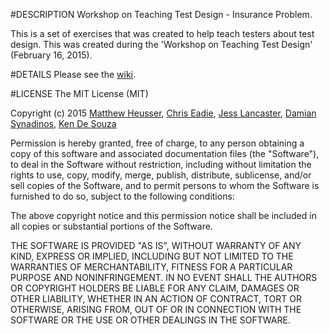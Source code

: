 
#DESCRIPTION
Workshop on Teaching Test Design - Insurance Problem. 

This is a set of exercises that was created to help teach testers about test design. This was created during the 'Workshop on Teaching Test Design' (February 16, 2015).

#DETAILS
Please see the [wiki](https://github.com/kgdesouz/whatda/wiki).


#LICENSE
The MIT License (MIT)

Copyright (c) 2015 [Matthew Heusser](https://twitter.com/mheusser), [Chris Eadie](https://twitter.com/cmeadie), [Jess Lancaster](https://twitter.com/jessclancaster), [Damian Synadinos](https://twitter.com/dsynadinos), [Ken De Souza](https://twitter.com/kgdesouz)

Permission is hereby granted, free of charge, to any person obtaining a copy
of this software and associated documentation files (the "Software"), to deal
in the Software without restriction, including without limitation the rights
to use, copy, modify, merge, publish, distribute, sublicense, and/or sell
copies of the Software, and to permit persons to whom the Software is
furnished to do so, subject to the following conditions:

The above copyright notice and this permission notice shall be included in all
copies or substantial portions of the Software.

THE SOFTWARE IS PROVIDED "AS IS", WITHOUT WARRANTY OF ANY KIND, EXPRESS OR
IMPLIED, INCLUDING BUT NOT LIMITED TO THE WARRANTIES OF MERCHANTABILITY,
FITNESS FOR A PARTICULAR PURPOSE AND NONINFRINGEMENT. IN NO EVENT SHALL THE
AUTHORS OR COPYRIGHT HOLDERS BE LIABLE FOR ANY CLAIM, DAMAGES OR OTHER
LIABILITY, WHETHER IN AN ACTION OF CONTRACT, TORT OR OTHERWISE, ARISING FROM,
OUT OF OR IN CONNECTION WITH THE SOFTWARE OR THE USE OR OTHER DEALINGS IN THE
SOFTWARE.
